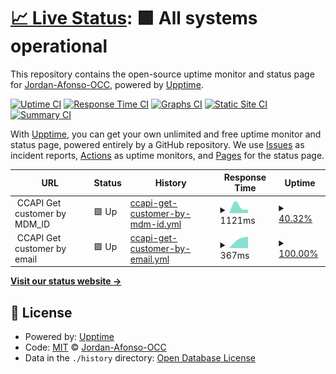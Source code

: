 # [📈 Live Status](https://Jordan-Afonso-OCC.github.io/status-page): <!--live status--> **🟩 All systems operational**

This repository contains the open-source uptime monitor and status page for [Jordan-Afonso-OCC](https://Jordan-Afonso-OCC.github.io/status-page), powered by [Upptime](https://github.com/upptime/upptime).

[![Uptime CI](https://github.com/Jordan-Afonso-OCC/status-page/workflows/Uptime%20CI/badge.svg)](https://github.com/Jordan-Afonso-OCC/status-page/actions?query=workflow%3A%22Uptime+CI%22)
[![Response Time CI](https://github.com/Jordan-Afonso-OCC/status-page/workflows/Response%20Time%20CI/badge.svg)](https://github.com/Jordan-Afonso-OCC/status-page/actions?query=workflow%3A%22Response+Time+CI%22)
[![Graphs CI](https://github.com/Jordan-Afonso-OCC/status-page/workflows/Graphs%20CI/badge.svg)](https://github.com/Jordan-Afonso-OCC/status-page/actions?query=workflow%3A%22Graphs+CI%22)
[![Static Site CI](https://github.com/Jordan-Afonso-OCC/status-page/workflows/Static%20Site%20CI/badge.svg)](https://github.com/Jordan-Afonso-OCC/status-page/actions?query=workflow%3A%22Static+Site+CI%22)
[![Summary CI](https://github.com/Jordan-Afonso-OCC/status-page/workflows/Summary%20CI/badge.svg)](https://github.com/Jordan-Afonso-OCC/status-page/actions?query=workflow%3A%22Summary+CI%22)

With [Upptime](https://upptime.js.org), you can get your own unlimited and free uptime monitor and status page, powered entirely by a GitHub repository. We use [Issues](https://github.com/Jordan-Afonso-OCC/status-page/issues) as incident reports, [Actions](https://github.com/Jordan-Afonso-OCC/status-page/actions) as uptime monitors, and [Pages](https://Jordan-Afonso-OCC.github.io/status-page) for the status page.

<!--start: status pages-->
<!-- This summary is generated by Upptime (https://github.com/upptime/upptime) -->
<!-- Do not edit this manually, your changes will be overwritten -->
<!-- prettier-ignore -->
| URL | Status | History | Response Time | Uptime |
| --- | ------ | ------- | ------------- | ------ |
| <img alt="" src="https://icons.duckduckgo.com/ip3/null.ico" height="13"> CCAPI Get customer by MDM_ID | 🟩 Up | [ccapi-get-customer-by-mdm-id.yml](https://github.com/Jordan-Afonso-OCC/status-page/commits/HEAD/history/ccapi-get-customer-by-mdm-id.yml) | <details><summary><img alt="Response time graph" src="./graphs/ccapi-get-customer-by-mdm-id/response-time-week.png" height="20"> 1121ms</summary><br><a href="https://Jordan-Afonso-OCC.github.io/status-page/history/ccapi-get-customer-by-mdm-id"><img alt="Response time 1121" src="https://img.shields.io/endpoint?url=https%3A%2F%2Fraw.githubusercontent.com%2FJordan-Afonso-OCC%2Fstatus-page%2FHEAD%2Fapi%2Fccapi-get-customer-by-mdm-id%2Fresponse-time.json"></a><br><a href="https://Jordan-Afonso-OCC.github.io/status-page/history/ccapi-get-customer-by-mdm-id"><img alt="24-hour response time 1121" src="https://img.shields.io/endpoint?url=https%3A%2F%2Fraw.githubusercontent.com%2FJordan-Afonso-OCC%2Fstatus-page%2FHEAD%2Fapi%2Fccapi-get-customer-by-mdm-id%2Fresponse-time-day.json"></a><br><a href="https://Jordan-Afonso-OCC.github.io/status-page/history/ccapi-get-customer-by-mdm-id"><img alt="7-day response time 1121" src="https://img.shields.io/endpoint?url=https%3A%2F%2Fraw.githubusercontent.com%2FJordan-Afonso-OCC%2Fstatus-page%2FHEAD%2Fapi%2Fccapi-get-customer-by-mdm-id%2Fresponse-time-week.json"></a><br><a href="https://Jordan-Afonso-OCC.github.io/status-page/history/ccapi-get-customer-by-mdm-id"><img alt="30-day response time 1121" src="https://img.shields.io/endpoint?url=https%3A%2F%2Fraw.githubusercontent.com%2FJordan-Afonso-OCC%2Fstatus-page%2FHEAD%2Fapi%2Fccapi-get-customer-by-mdm-id%2Fresponse-time-month.json"></a><br><a href="https://Jordan-Afonso-OCC.github.io/status-page/history/ccapi-get-customer-by-mdm-id"><img alt="1-year response time 1121" src="https://img.shields.io/endpoint?url=https%3A%2F%2Fraw.githubusercontent.com%2FJordan-Afonso-OCC%2Fstatus-page%2FHEAD%2Fapi%2Fccapi-get-customer-by-mdm-id%2Fresponse-time-year.json"></a></details> | <details><summary><a href="https://Jordan-Afonso-OCC.github.io/status-page/history/ccapi-get-customer-by-mdm-id">40.32%</a></summary><a href="https://Jordan-Afonso-OCC.github.io/status-page/history/ccapi-get-customer-by-mdm-id"><img alt="All-time uptime 40.32%" src="https://img.shields.io/endpoint?url=https%3A%2F%2Fraw.githubusercontent.com%2FJordan-Afonso-OCC%2Fstatus-page%2FHEAD%2Fapi%2Fccapi-get-customer-by-mdm-id%2Fuptime.json"></a><br><a href="https://Jordan-Afonso-OCC.github.io/status-page/history/ccapi-get-customer-by-mdm-id"><img alt="24-hour uptime 40.32%" src="https://img.shields.io/endpoint?url=https%3A%2F%2Fraw.githubusercontent.com%2FJordan-Afonso-OCC%2Fstatus-page%2FHEAD%2Fapi%2Fccapi-get-customer-by-mdm-id%2Fuptime-day.json"></a><br><a href="https://Jordan-Afonso-OCC.github.io/status-page/history/ccapi-get-customer-by-mdm-id"><img alt="7-day uptime 40.32%" src="https://img.shields.io/endpoint?url=https%3A%2F%2Fraw.githubusercontent.com%2FJordan-Afonso-OCC%2Fstatus-page%2FHEAD%2Fapi%2Fccapi-get-customer-by-mdm-id%2Fuptime-week.json"></a><br><a href="https://Jordan-Afonso-OCC.github.io/status-page/history/ccapi-get-customer-by-mdm-id"><img alt="30-day uptime 40.32%" src="https://img.shields.io/endpoint?url=https%3A%2F%2Fraw.githubusercontent.com%2FJordan-Afonso-OCC%2Fstatus-page%2FHEAD%2Fapi%2Fccapi-get-customer-by-mdm-id%2Fuptime-month.json"></a><br><a href="https://Jordan-Afonso-OCC.github.io/status-page/history/ccapi-get-customer-by-mdm-id"><img alt="1-year uptime 40.32%" src="https://img.shields.io/endpoint?url=https%3A%2F%2Fraw.githubusercontent.com%2FJordan-Afonso-OCC%2Fstatus-page%2FHEAD%2Fapi%2Fccapi-get-customer-by-mdm-id%2Fuptime-year.json"></a></details>
| <img alt="" src="https://icons.duckduckgo.com/ip3/null.ico" height="13"> CCAPI Get customer by email | 🟩 Up | [ccapi-get-customer-by-email.yml](https://github.com/Jordan-Afonso-OCC/status-page/commits/HEAD/history/ccapi-get-customer-by-email.yml) | <details><summary><img alt="Response time graph" src="./graphs/ccapi-get-customer-by-email/response-time-week.png" height="20"> 367ms</summary><br><a href="https://Jordan-Afonso-OCC.github.io/status-page/history/ccapi-get-customer-by-email"><img alt="Response time 367" src="https://img.shields.io/endpoint?url=https%3A%2F%2Fraw.githubusercontent.com%2FJordan-Afonso-OCC%2Fstatus-page%2FHEAD%2Fapi%2Fccapi-get-customer-by-email%2Fresponse-time.json"></a><br><a href="https://Jordan-Afonso-OCC.github.io/status-page/history/ccapi-get-customer-by-email"><img alt="24-hour response time 367" src="https://img.shields.io/endpoint?url=https%3A%2F%2Fraw.githubusercontent.com%2FJordan-Afonso-OCC%2Fstatus-page%2FHEAD%2Fapi%2Fccapi-get-customer-by-email%2Fresponse-time-day.json"></a><br><a href="https://Jordan-Afonso-OCC.github.io/status-page/history/ccapi-get-customer-by-email"><img alt="7-day response time 367" src="https://img.shields.io/endpoint?url=https%3A%2F%2Fraw.githubusercontent.com%2FJordan-Afonso-OCC%2Fstatus-page%2FHEAD%2Fapi%2Fccapi-get-customer-by-email%2Fresponse-time-week.json"></a><br><a href="https://Jordan-Afonso-OCC.github.io/status-page/history/ccapi-get-customer-by-email"><img alt="30-day response time 367" src="https://img.shields.io/endpoint?url=https%3A%2F%2Fraw.githubusercontent.com%2FJordan-Afonso-OCC%2Fstatus-page%2FHEAD%2Fapi%2Fccapi-get-customer-by-email%2Fresponse-time-month.json"></a><br><a href="https://Jordan-Afonso-OCC.github.io/status-page/history/ccapi-get-customer-by-email"><img alt="1-year response time 367" src="https://img.shields.io/endpoint?url=https%3A%2F%2Fraw.githubusercontent.com%2FJordan-Afonso-OCC%2Fstatus-page%2FHEAD%2Fapi%2Fccapi-get-customer-by-email%2Fresponse-time-year.json"></a></details> | <details><summary><a href="https://Jordan-Afonso-OCC.github.io/status-page/history/ccapi-get-customer-by-email">100.00%</a></summary><a href="https://Jordan-Afonso-OCC.github.io/status-page/history/ccapi-get-customer-by-email"><img alt="All-time uptime 100.00%" src="https://img.shields.io/endpoint?url=https%3A%2F%2Fraw.githubusercontent.com%2FJordan-Afonso-OCC%2Fstatus-page%2FHEAD%2Fapi%2Fccapi-get-customer-by-email%2Fuptime.json"></a><br><a href="https://Jordan-Afonso-OCC.github.io/status-page/history/ccapi-get-customer-by-email"><img alt="24-hour uptime 100.00%" src="https://img.shields.io/endpoint?url=https%3A%2F%2Fraw.githubusercontent.com%2FJordan-Afonso-OCC%2Fstatus-page%2FHEAD%2Fapi%2Fccapi-get-customer-by-email%2Fuptime-day.json"></a><br><a href="https://Jordan-Afonso-OCC.github.io/status-page/history/ccapi-get-customer-by-email"><img alt="7-day uptime 100.00%" src="https://img.shields.io/endpoint?url=https%3A%2F%2Fraw.githubusercontent.com%2FJordan-Afonso-OCC%2Fstatus-page%2FHEAD%2Fapi%2Fccapi-get-customer-by-email%2Fuptime-week.json"></a><br><a href="https://Jordan-Afonso-OCC.github.io/status-page/history/ccapi-get-customer-by-email"><img alt="30-day uptime 100.00%" src="https://img.shields.io/endpoint?url=https%3A%2F%2Fraw.githubusercontent.com%2FJordan-Afonso-OCC%2Fstatus-page%2FHEAD%2Fapi%2Fccapi-get-customer-by-email%2Fuptime-month.json"></a><br><a href="https://Jordan-Afonso-OCC.github.io/status-page/history/ccapi-get-customer-by-email"><img alt="1-year uptime 100.00%" src="https://img.shields.io/endpoint?url=https%3A%2F%2Fraw.githubusercontent.com%2FJordan-Afonso-OCC%2Fstatus-page%2FHEAD%2Fapi%2Fccapi-get-customer-by-email%2Fuptime-year.json"></a></details>

<!--end: status pages-->

[**Visit our status website →**](https://Jordan-Afonso-OCC.github.io/status-page)

## 📄 License

- Powered by: [Upptime](https://github.com/upptime/upptime)
- Code: [MIT](./LICENSE) © [Jordan-Afonso-OCC](https://Jordan-Afonso-OCC.github.io/status-page)
- Data in the `./history` directory: [Open Database License](https://opendatacommons.org/licenses/odbl/1-0/)
